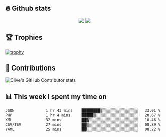 ## &#128293; Github stats

<!-- GitHub Readme Streak Stats - https://github.com/DenverCoder1/github-readme-streak-stats -->
<p align="center">

<picture>
  <source 
    srcset="https://github-readme-stats.vercel.app/api?username=clivewalkden&count_private=true&show_icons=true&theme=darcula"
    media="(prefers-color-scheme: dark)"
  />
  <source
    srcset="https://github-readme-stats.vercel.app/api?username=clivewalkden&count_private=true&show_icons=true&theme=calm"
    media="(prefers-color-scheme: light), (prefers-color-scheme: no-preference)"
  />
  <img src="https://github-readme-stats.vercel.app/api?username=clivewalkden&count_private=true&show_icons=true&theme=darcula" />
</picture>

<a href="https://git.io/streak-stats" target="_blank">
  <img src="http://github-readme-streak-stats.herokuapp.com?user=clivewalkden&theme=darcula&date_format=j%20M%5B%20Y%5D" />
</a>

</p>

## &#127942; Trophies
[![trophy](https://github-profile-trophy.vercel.app/?username=clivewalkden&theme=onedark)](https://github.com/clivewalkden/github-profile-trophy)

## &#129309; Contributions
![Clive's GitHub Contributor stats](https://github-contributor-stats.vercel.app/api?username=clivewalkden)

## &#128202; This week I spent my time on
<!--START_SECTION:waka-->

```txt
JSON              1 hr 43 mins    ████████▒░░░░░░░░░░░░░░░░   33.01 %
PHP               1 hr 4 mins     █████▒░░░░░░░░░░░░░░░░░░░   20.67 %
XML               32 mins         ██▓░░░░░░░░░░░░░░░░░░░░░░   10.46 %
CSV/TSV           27 mins         ██▒░░░░░░░░░░░░░░░░░░░░░░   08.89 %
YAML              25 mins         ██░░░░░░░░░░░░░░░░░░░░░░░   08.22 %
```

<!--END_SECTION:waka-->
